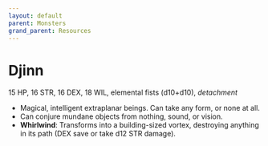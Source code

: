 ```yaml
---
layout: default
parent: Monsters
grand_parent: Resources
---
```


# Djinn

15 HP, 16 STR, 16 DEX, 18 WIL, elemental fists (d10+d10), _detachment_

- Magical, intelligent extraplanar beings. Can take any form, or none at all.
- Can conjure mundane objects from nothing, sound, or vision.
- **Whirlwind**: Transforms into a building-sized vortex, destroying anything in its path (DEX save or take d12 STR damage). 
